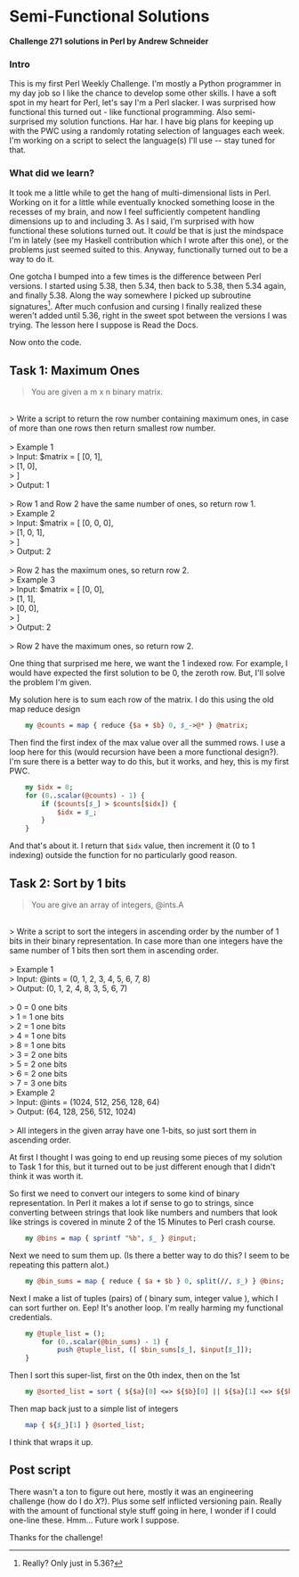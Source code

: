 # Semi-Functional Solutions

**Challenge 271 solutions in Perl by Andrew Schneider**

### Intro
This is my first Perl Weekly Challenge. I'm mostly a Python programmer in my day job so I like the chance to develop some other skills. I have a soft spot in my heart for Perl, let's say I'm a Perl slacker. I was surprised how functional this turned out - like functional programming. Also semi-surprised my solution functions. Har har. I have big plans for keeping up with the PWC using a randomly rotating selection of languages each week. I'm working on a script to select the language(s) I'll use -- stay tuned for that.

### What did we learn?
It took me a little while to get the hang of multi-dimensional lists in Perl. Working on it for a little while eventually knocked something loose in the recesses of my brain, and now I feel sufficiently competent handling dimensions up to and including 3. As I said, I'm surprised with how functional these solutions turned out. It *could* be that is just the mindspace I'm in lately (see my Haskell contribution which I wrote after this one), or the problems just seemed suited to this. Anyway, functionally turned out to be a way to do it.

One gotcha I bumped into a few times is the difference between Perl versions. I started using 5.38, then 5.34, then back to 5.38, then 5.34 again, and finally 5.38. Along the way somewhere I picked up subroutine signatures[^1]. After much confusion and cursing I finally realized these weren't added until 5.36, right in the sweet spot between the versions I was trying. The lesson here I suppose is Read the Docs.

Now onto the code.

## Task 1: Maximum Ones

> You are given a m x n binary matrix.<br/>
<br/>
> Write a script to return the row number containing maximum ones, in case of more than one rows then return smallest row number.<br/>
<br/>
> Example 1<br/>
> Input: $matrix = [ [0, 1],<br/>
>                    [1, 0],<br/>
>                  ]<br/>
> Output: 1<br/>
<br/>
> Row 1 and Row 2 have the same number of ones, so return row 1.<br/>
> Example 2<br/>
> Input: $matrix = [ [0, 0, 0],<br/>
>                    [1, 0, 1],<br/>
>                  ]<br/>
> Output: 2<br/>
<br/>
> Row 2 has the maximum ones, so return row 2.<br/>
> Example 3<br/>
> Input: $matrix = [ [0, 0],<br/>
>                    [1, 1],<br/>
>                    [0, 0],<br/>
>                  ]<br/>
> Output: 2<br/>
<br/>
> Row 2 have the maximum ones, so return row 2.<br/>

One thing that surprised me here, we want the 1 indexed row. For example, I would have expected the first solution to be 0, the zeroth row. But, I'll solve the problem I'm given.

My solution here is to sum each row of the matrix. I do this using the old map reduce design

```perl
	my @counts = map { reduce {$a + $b} 0, $_->@* } @matrix;
```

Then find the first index of the max value over all the summed rows. I use a loop here for this (would recursion have been a more functional design?). I'm sure there is a better way to do this, but it works, and hey, this is my first PWC.

```perl
    my $idx = 0;
    for (0..scalar(@counts) - 1) {
		if ($counts[$_] > $counts[$idx]) {
			$idx = $_;
		}
    }
```

And that's about it. I return that `$idx` value, then increment it (0 to 1 indexing) outside the function for no particularly good reason.

## Task 2: Sort by 1 bits

> You are give an array of integers, @ints.A<br/>
<br/>
> Write a script to sort the integers in ascending order by the number of 1 bits in their binary representation. In case more than one integers have the same number of 1 bits then sort them in ascending order.<br/>
<br/>
> Example 1<br/>
> Input: @ints = (0, 1, 2, 3, 4, 5, 6, 7, 8)<br/>
> Output: (0, 1, 2, 4, 8, 3, 5, 6, 7)<br/>
<br/>
> 0 = 0 one bits<br/>
> 1 = 1 one bits<br/>
> 2 = 1 one bits<br/>
> 4 = 1 one bits<br/>
> 8 = 1 one bits<br/>
> 3 = 2 one bits<br/>
> 5 = 2 one bits<br/>
> 6 = 2 one bits<br/>
> 7 = 3 one bits<br/>
> Example 2<br/>
> Input: @ints = (1024, 512, 256, 128, 64)<br/>
> Output: (64, 128, 256, 512, 1024)<br/>
<br/>
> All integers in the given array have one 1-bits, so just sort them in ascending order.<br/>

At first I thought I was going to end up reusing some pieces of my solution to Task 1 for this, but it turned out to be just different enough that I didn't think it was worth it.

So first we need to convert our integers to some kind of binary representation. In Perl it makes a lot if sense to go to strings, since converting between strings that look like numbers and numbers that look like strings is covered in minute 2 of the 15 Minutes to Perl crash course.

```perl
    my @bins = map { sprintf "%b", $_ } @input;
```

Next we need to sum them up. (Is there a better way to do this? I seem to be repeating this pattern alot.)

```perl
    my @bin_sums = map { reduce { $a + $b } 0, split(//, $_) } @bins;
```

Next I make a list of tuples (pairs) of ( binary sum, integer value ), which I can sort further on. Eep! It's another loop. I'm really harming my functional credentials.

```perl
	my @tuple_list = ();
		for (0..scalar(@bin_sums) - 1) {
			push @tuple_list, ([ $bin_sums[$_], $input[$_]]);
	}
```

Then I sort this super-list, first on the 0th index, then on the 1st

```perl
    my @sorted_list = sort { ${$a}[0] <=> ${$b}[0] || ${$a}[1] <=> ${$b}[1] } @tuple_list;
```

Then map back just to a simple list of integers

```perl
	map { ${$_}[1] } @sorted_list;
```

I think that wraps it up.

## Post script

There wasn't a ton to figure out here, mostly it was an engineering challenge (how do I do *X*?). Plus some self inflicted versioning pain. Really with the amount of functional style stuff going in here, I wonder if I could one-line these. Hmm... Future work I suppose.

Thanks for the challenge!

[^1]: Really? Only just in 5.36?

